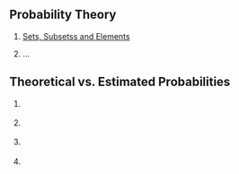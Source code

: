 
## Probability Theory

1. [Sets, Subsetss and Elements](https://uva.sowiso.nl/content/theory/6136)

2. ...




## Theoretical vs. Estimated Probabilities

1. [](https://www.khanacademy.org/math/statistics-probability/probability-library/experimental-probability-lib/v/experimental-probability?modal=1)

2. [](https://www.khanacademy.org/math/statistics-probability/probability-library/experimental-probability-lib/v/comparing-theoretical-to-experimental-probabilites?modal=1)

3. [](https://www.khanacademy.org/math/statistics-probability/probability-library/experimental-probability-lib/v/making-predictions-with-probability?modal=1)

4. [](https://www.khanacademy.org/math/statistics-probability/probability-library/randomness-probability-and-simulation/v/experimental-versus-theoretical-probability-simulation?modal=1)
